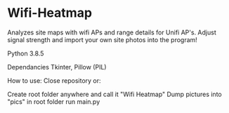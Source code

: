 # Wifi-Heatmap
Analyzes site maps with wifi APs and range details for Unifi AP's. Adjust signal strength and import your own site photos into the program!

Python 3.8.5

Dependancies
Tkinter,
Pillow (PIL)

How to use:
Close repository or:

Create root folder anywhere and call it "Wifi Heatmap"
Dump pictures into "pics" in root folder
run main.py
